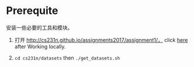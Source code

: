 # Prerequite 

安装一些必要的工具和模块。

1. 打开 http://cs231n.github.io/assignments2017/assignment1/， click [here](http://cs231n.stanford.edu/assignments/2017/spring1617_assignment1.zip) after Working locally.

2. `cd cs231n/datasets` then `./get_datasets.sh`

